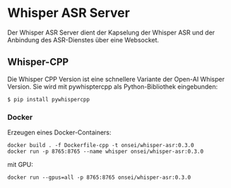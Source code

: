 # Whisper ASR Server

Der Whisper ASR Server dient der Kapselung der Whisper ASR und der Anbindung des ASR-Dienstes über eine Websocket.


## Whisper-CPP

Die Whisper CPP Version ist eine schnellere Variante der Open-AI Whisper Version. Sie wird mit pywhisptercpp
als Python-Bibliothek eingebunden:

    $ pip install pywhispercpp


### Docker

Erzeugen eines Docker-Containers:

    docker build . -f Dockerfile-cpp -t onsei/whisper-asr:0.3.0
    docker run -p 8765:8765 --name whisper onsei/whisper-asr:0.3.0

mit GPU:

    docker run --gpus=all -p 8765:8765 onsei/whisper-asr:0.3.0


